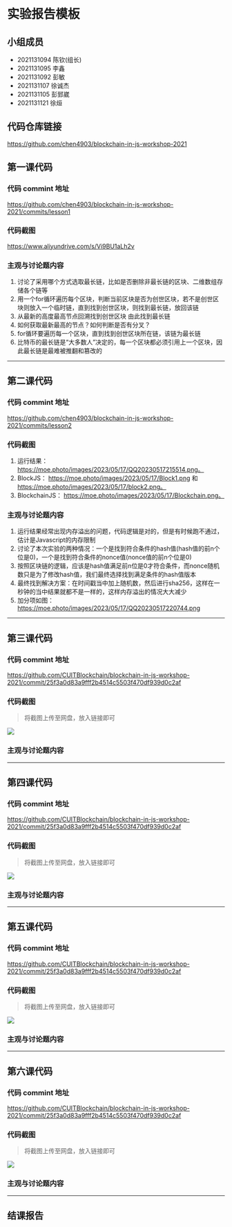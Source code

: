 # 实验报告模板

## 小组成员

- 2021131094 陈钦(组长)
- 2021131095 李鑫
- 2021131092 彭敏
- 2021131107 徐诚杰
- 2021131105 彭郅崴
- 2021131121 徐烜


## 代码仓库链接

https://github.com/chen4903/blockchain-in-js-workshop-2021



## 第一课代码


### 代码 commint 地址

https://github.com/chen4903/blockchain-in-js-workshop-2021/commits/lesson1

### 代码截图

https://www.aliyundrive.com/s/Vi9BU1aLh2v

### 主观与讨论题内容

1. 讨论了采用哪个方式选取最长链，比如是否删除非最长链的区块、二维数组存储各个链等
2. 用一个for循环遍历每个区块，判断当前区块是否为创世区块，若不是创世区块则放入一个临时链，直到找到创世区块，则找到最长链，放回该链
3. 从最新的高度最高节点回溯找到创世区块 由此找到最长链
4. 如何获取最新最高的节点？如何判断是否有分叉？
5. for循环要遍历每一个区块，直到找到创世区块所在链，该链为最长链
6. 比特币的最长链是“大多数人”决定的，每一个区块都必须引用上一个区块，因此最长链是最难被推翻和篡改的




---



## 第二课代码


### 代码 commint 地址

https://github.com/chen4903/blockchain-in-js-workshop-2021/commits/lesson2


### 代码截图
1. 运行结果：https://moe.photo/images/2023/05/17/QQ20230517215514.png。
2. BlockJS： https://moe.photo/images/2023/05/17/Block1.png  和  https://moe.photo/images/2023/05/17/block2.png。
3. BlockchainJS： https://moe.photo/images/2023/05/17/Blockchain.png。


### 主观与讨论题内容
1. 运行结果经常出现内存溢出的问题，代码逻辑是对的，但是有时候跑不通过，估计是Javascript的内存限制
2. 讨论了本次实验的两种情况：一个是找到符合条件的hash值(hash值的前n个位是0)，一个是找到符合条件的nonce值(nonce值的前n个位是0)
3. 按照区块链的逻辑，应该是hash值满足前n位是0才符合条件，而nonce随机数只是为了修改hash值，我们最终选择找到满足条件的hash值版本
4. 最终找到解决方案：在时间戳当中加上随机数，然后进行sha256，这样在一秒钟的当中结果就都不是一样的，这样内存溢出的情况大大减少
5. 加分项如图：https://moe.photo/images/2023/05/17/QQ20230517220744.png



---


## 第三课代码


### 代码 commint 地址

https://github.com/CUITBlockchain/blockchain-in-js-workshop-2021/commit/25f3a0d83a9fff2b4514c5503f470df939d0c2af


### 代码截图

> 将截图上传至网盘，放入链接即可

![](链接)


### 主观与讨论题内容



---




## 第四课代码


### 代码 commint 地址

https://github.com/CUITBlockchain/blockchain-in-js-workshop-2021/commit/25f3a0d83a9fff2b4514c5503f470df939d0c2af


### 代码截图

> 将截图上传至网盘，放入链接即可

![](链接)


### 主观与讨论题内容



---




## 第五课代码


### 代码 commint 地址

https://github.com/CUITBlockchain/blockchain-in-js-workshop-2021/commit/25f3a0d83a9fff2b4514c5503f470df939d0c2af


### 代码截图

> 将截图上传至网盘，放入链接即可

![](链接)


### 主观与讨论题内容



---




## 第六课代码


### 代码 commint 地址

https://github.com/CUITBlockchain/blockchain-in-js-workshop-2021/commit/25f3a0d83a9fff2b4514c5503f470df939d0c2af


### 代码截图

> 将截图上传至网盘，放入链接即可

![](图片链接放这里)


### 主观与讨论题内容



---


## 结课报告





